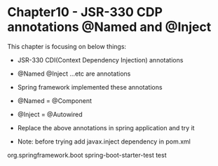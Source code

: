 # Chapter10 - JSR-330 CDP annotations @Named and @Inject
This chapter is focusing on below things:

* JSR-330 CDI(Context Dependency Injection) annotations
* @Named @Inject ...etc are annotations
* Spring framework implemented these annotations
* @Named = @Component
* @Inject = @Autowired

* Replace the above annotations in spring application and try it 

* Note: before trying add javax.inject dependency in pom.xml

<dependency>  
			<groupId>org.springframework.boot</groupId>  
			<artifactId>spring-boot-starter-test</artifactId>  
			<scope>test</scope>   
</dependency>   